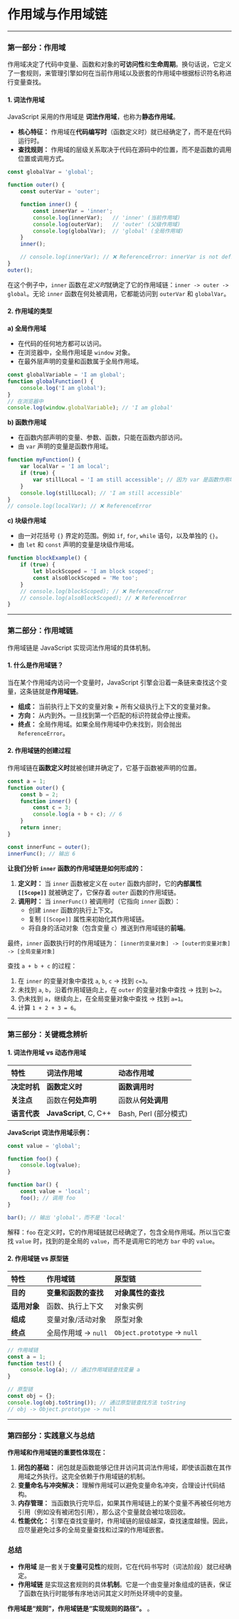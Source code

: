 # 作用域与作用域链

---

### 第一部分：作用域

作用域决定了代码中变量、函数和对象的**可访问性**和**生命周期**。换句话说，它定义了一套规则，来管理引擎如何在当前作用域以及嵌套的作用域中根据标识符名称进行变量查找。

#### 1. 词法作用域

JavaScript 采用的作用域是 **词法作用域**，也称为**静态作用域**。

*   **核心特征：** 作用域在**代码编写时**（函数定义时）就已经确定了，而不是在代码运行时。
*   **查找规则：** 作用域的层级关系取决于代码在源码中的位置，而不是函数的调用位置或调用方式。

```javascript
const globalVar = 'global';

function outer() {
    const outerVar = 'outer';

    function inner() {
        const innerVar = 'inner';
        console.log(innerVar);   // 'inner' (当前作用域)
        console.log(outerVar);   // 'outer' (父级作用域)
        console.log(globalVar);  // 'global' (全局作用域)
    }
    inner();

    // console.log(innerVar); // ❌ ReferenceError: innerVar is not defined
}
outer();
```
在这个例子中，`inner` 函数在*定义时*就确定了它的作用域链：`inner -> outer -> global`。无论 `inner` 函数在何处被调用，它都能访问到 `outerVar` 和 `globalVar`。

#### 2. 作用域的类型

**a) 全局作用域**
*   在代码的任何地方都可以访问。
*   在浏览器中，全局作用域是 `window` 对象。
*   在最外层声明的变量和函数属于全局作用域。

```javascript
const globalVariable = 'I am global';
function globalFunction() {
    console.log('I am global');
}
// 在浏览器中
console.log(window.globalVariable); // 'I am global'
```

**b) 函数作用域**
*   在函数内部声明的变量、参数、函数，只能在函数内部访问。
*   由 `var` 声明的变量是函数作用域。

```javascript
function myFunction() {
    var localVar = 'I am local';
    if (true) {
        var stillLocal = 'I am still accessible'; // 因为 var 是函数作用域
    }
    console.log(stillLocal); // 'I am still accessible'
}
// console.log(localVar); // ❌ ReferenceError
```

**c) 块级作用域**
*   由一对花括号 `{}` 界定的范围。例如 `if`, `for`, `while` 语句，以及单独的 `{}`。
*   由 `let` 和 `const` 声明的变量是块级作用域。

```javascript
function blockExample() {
    if (true) {
        let blockScoped = 'I am block scoped';
        const alsoBlockScoped = 'Me too';
    }
    // console.log(blockScoped); // ❌ ReferenceError
    // console.log(alsoBlockScoped); // ❌ ReferenceError
}
```

---

### 第二部分：作用域链

作用域链是 JavaScript 实现词法作用域的具体机制。

#### 1. 什么是作用域链？

当在某个作用域内访问一个变量时，JavaScript 引擎会沿着一条链来查找这个变量，这条链就是**作用域链**。

*   **组成：** 当前执行上下文的变量对象 + 所有父级执行上下文的变量对象。
*   **方向：** 从内到外。一旦找到第一个匹配的标识符就会停止搜索。
*   **终点：** 全局作用域。如果全局作用域中仍未找到，则会抛出 `ReferenceError`。

#### 2. 作用域链的创建过程

作用域链在**函数定义时**就被创建并确定了，它基于函数被声明的位置。

```javascript
const a = 1;
function outer() {
    const b = 2;
    function inner() {
        const c = 3;
        console.log(a + b + c); // 6
    }
    return inner;
}

const innerFunc = outer();
innerFunc(); // 输出 6
```

**让我们分析 `inner` 函数的作用域链是如何形成的：**

1.  **定义时：** 当 `inner` 函数被定义在 `outer` 函数内部时，它的**内部属性 `[[Scope]]`** 就被确定了，它保存着 `outer` 函数的作用域链。
2.  **调用时：** 当 `innerFunc()` 被调用时（它指向 `inner` 函数）：
    *   创建 `inner` 函数的执行上下文。
    *   复制 `[[Scope]]` 属性来初始化其作用域链。
    *   将自身的活动对象（包含变量 `c`）推送到作用域链的**前端**。

最终，`inner` 函数执行时的作用域链为：
`[inner的变量对象] -> [outer的变量对象] -> [全局变量对象]`

查找 `a + b + c` 的过程：
1.  在 `inner` 的变量对象中查找 `a`, `b`, `c` -> 找到 `c=3`。
2.  未找到 `a`, `b`，沿着作用域链向上，在 `outer` 的变量对象中查找 -> 找到 `b=2`。
3.  仍未找到 `a`，继续向上，在全局变量对象中查找 -> 找到 `a=1`。
4.  计算 `1 + 2 + 3 = 6`。

---

### 第三部分：关键概念辨析

#### 1. 词法作用域 vs 动态作用域

| 特性 | 词法作用域 | 动态作用域 |
| :--- | :--- | :--- |
| **决定时机** | **函数定义时** | **函数调用时** |
| **关注点** | 函数在**何处声明** | 函数从**何处调用** |
| **语言代表** | **JavaScript**, C, C++ | Bash, Perl (部分模式) |

**JavaScript 词法作用域示例：**
```javascript
const value = 'global';

function foo() {
    console.log(value);
}

function bar() {
    const value = 'local';
    foo(); // 调用 foo
}

bar(); // 输出 'global'，而不是 'local'
```
解释：`foo` 在定义时，它的作用域链就已经确定了，包含全局作用域。所以当它查找 `value` 时，找到的是全局的 `value`，而不是调用它的地方 `bar` 中的 `value`。

#### 2. 作用域链 vs 原型链

| 特性 | 作用域链 | 原型链 |
| :--- | :--- | :--- |
| **目的** | **变量和函数的查找** | **对象属性的查找** |
| **适用对象** | 函数、执行上下文 | 对象实例 |
| **组成** | 变量对象/活动对象 | 原型对象 |
| **终点** | 全局作用域 -> `null` | `Object.prototype` -> `null` |

```javascript
// 作用域链
const a = 1;
function test() {
    console.log(a); // 通过作用域链查找变量 a
}

// 原型链
const obj = {};
console.log(obj.toString()); // 通过原型链查找方法 toString
// obj -> Object.prototype -> null
```

---

### 第四部分：实践意义与总结

**作用域和作用域链的重要性体现在：**

1.  **闭包的基础：** 闭包就是函数能够记住并访问其词法作用域，即使该函数在其作用域之外执行。这完全依赖于作用域链的机制。
2.  **变量命名与冲突解决：** 理解作用域可以避免变量命名冲突，合理设计代码结构。
3.  **内存管理：** 当函数执行完毕后，如果其作用域链上的某个变量不再被任何地方引用（例如没有被闭包引用），那么这个变量就会被垃圾回收。
4.  **性能优化：** 引擎在查找变量时，作用域链的层级越深，查找速度越慢。因此，应尽量避免过多的全局变量查找和过深的作用域嵌套。

### 总结

*   **作用域** 是一套关于**变量可见性**的规则，它在代码书写时（词法阶段）就已经确定。
*   **作用域链** 是实现这套规则的具体**机制**。它是一个由变量对象组成的链表，保证了函数在执行时能够有序地访问其定义时所处环境中的变量。

**作用域是“规则”，作用域链是“实现规则的路径”。** 。